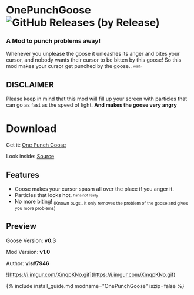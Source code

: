 
# OnePunchGoose ![GitHub Releases (by Release)](https://img.shields.io/github/downloads/VisualError/OnePunchGoose/total?logo=github)
### A Mod to punch problems away! 


Whenever you unplease the goose it unleashes its anger and bites your cursor,
and nobody wants their cursor to be bitten by this goose! So this mod makes your cursor get punched by the goose.. <sub><sup>wait-</sup></sub>

## DISCLAIMER
Please keep in mind that this mod will fill up your screen with particles that can go as fast as the speed of light. <b>And makes the goose very angry
</b>

# Download

Get it: [One Punch Goose](https://github.com/VisualError/OnePunchGoose/releases/download/1.0/OnePunchGoose.dll)

Look inside: [Source](https://github.com/VisualError/OnePunchGoose/)

## Features

 - Goose makes your cursor spasm all over the place if you anger it.
 - Particles that looks hot. <sub><sup>haha not really</sup></sub>
 - No more biting!
 <sub>(Known bugs.. It only removes the problem of the goose and gives you more problems)</sub>


## Preview
Goose Version: **v0.3**

Mod Version: **v1.0**

Author: **vis#7946**

![https://i.imgur.com/XmqpKNo.gif](https://i.imgur.com/XmqpKNo.gif)

{% include install_guide.md modname="OnePunchGoose" iszip=false %}

